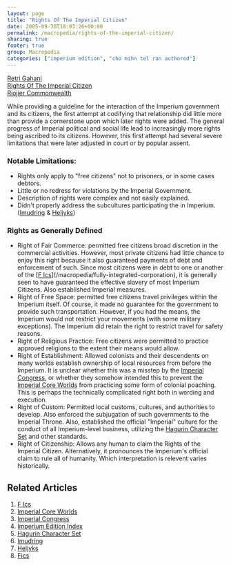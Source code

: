 ```yaml
---
layout: page
title: "Rights Of The Imperial Citizen"
date: 2005-09-30T18:03:26+00:00
permalink: /macropedia/rights-of-the-imperial-citizen/
sharing: true
footer: true
group: Macropedia
categories: ["imperium edition", "cho mihn tel ran authored"]
---
```


<div class='row'>
	<div class='col-md-4'><a href='/macropedia/retri-gahani'>Retri Gahani</a></div>
	<div class='col-md-4'><a href='/macropedia/rights-of-the-imperial-citizen'>Rights Of The Imperial Citizen</a></div>
	<div class='col-md-4'><a href='/macropedia/riojier-commonwealth'>Riojier Commonwealth</a></div>
</div>


While providing a guideline for the interaction of the Imperium government and its citizens, the first attempt at codifying that relationship did little more than provide a cornerstone upon which later rights were added. The general progress of Imperial political and social life lead to increasingly more rights being ascribed to its citizens. However, this first attempt had several severe limitations that were later adjusted in court or by popular assent.

### Notable Limitations:
* Rights only apply to "free citizens" not to prisoners, or in some cases debtors.
* Little or no redress for violations by the Imperial Government.
* Description of rights were complex and not easily explained.
* Didn't properly address the subcultures participating the in Imperium. ([Imudring](/macropedia/imudring) & [Heljyks](/macropedia/heljyks))

### Rights as Generally Defined
* Right of Fair Commerce: permitted free citizens broad discretion in the commercial activities. However, most private citizens had little chance to enjoy this right because it also guaranteed payments of debt and enforcement of such. Since most citizens were in debt to one or another of the [[F Ics](/macropedia/f-ics)](/macropedia/fully-integrated-corporation), it is generally seen to have guaranteed the effective slavery of most Imperium Citizens. Also established Imperial measures.
* Right of Free Space: permitted free citizens travel privileges within the Imperium itself. Of course, it made no guarantee for the government to provide such transportation. However, if you had the means, the Imperium would not restrict your movements (with some military exceptions). The Imperium did retain the right to restrict travel for safety reasons.
* Right of Religious Practice: Free citizens were permitted to practice approved religions to the extent their means would allow. 
* Right of Establishment: Allowed colonists and their descendents on many worlds establish ownership of local resources from before the Imperium. It is unclear whether this was a misstep by the [Imperial Congress](/macropedia/imperial-congress), or whether they somehow intended this to prevent the [Imperial Core Worlds](/macropedia/imperial-core-worlds) from practicing some form of colonial poaching. This is perhaps the technically complicated right both in wording and execution.
* Right of Custom: Permitted local customs, cultures, and authorities to develop. Also enforced the subjugation of such governments to the Imperial Throne. Also, established the official "Imperial" culture for the conduct of all Imperium-level business, utilizing the [Hagurin Character Set](/macropedia/hagurin-character-set) and other standards.
* Right of Citizenship: Allows any human to claim the Rights of the Imperial Citizen. Alternatively, it pronounces the Imperium's official claim to rule all of humanity. Which interpretation is relevent varies historically.

## Related Articles

1. [F Ics](/macropedia/f-ics)
2. [Imperial Core Worlds](/macropedia/imperial-core-worlds)
3. [Imperial Congress](/macropedia/imperial-congress)
4. [Imperium Edition Index](/macropedia/imperium-edition-index)
5. [Hagurin Character Set](/macropedia/hagurin-character-set)
6. [Imudring](/macropedia/imudring)
7. [Heljyks](/macropedia/heljyks)
8. [Fics](/macropedia/fully-integrated-corporation)


 
